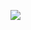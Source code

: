 ![](https://github.com/Richard17425/FOCUS-Tasks/blob/main/MATLAB%E5%AD%A6%E4%B9%A0%E7%AC%94%E8%AE%B0/matlab1.jpg)
